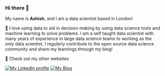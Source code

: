 ### Hi there 👋

My name is **Ashish**, and I am a data scientist based in London!

💛 I love using data to aid in decision making by using data science tools and machine learning to solve problems. I am a self taught data scientist with many years of experience in large data science teams to working as the only data scientist, I regularly contribute to the open source data science community and share my learnings through my blog!


🔭 Check out my other websites

[![My LinkedIn profile](https://img.shields.io/badge/-AThanki/-0A66C2?style=for-the-badge&logo=LinkedIn&logoColor=FFFFFF)](https://www.linkedin.com/in/athanki/)
[![My Blog](https://img.shields.io/badge/-My%20Blog-grey?style=for-the-badge&logo=Blog&logoColor=grey)](https://ashishthanki.github.io/blog)
